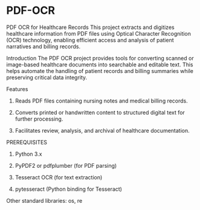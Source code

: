 # PDF-OCR

PDF OCR for Healthcare Records
This project extracts and digitizes healthcare information from PDF files using Optical Character Recognition (OCR) technology, enabling efficient access and analysis of patient narratives and billing records.

Introduction
The PDF OCR project provides tools for converting scanned or image-based healthcare documents into searchable and editable text. This helps automate the handling of patient records and billing summaries while preserving critical data integrity.

Features

  1. Reads PDF files containing nursing notes and medical billing records.

  2. Converts printed or handwritten content to structured digital text for further processing.

  3. Facilitates review, analysis, and archival of healthcare documentation.


PREREQUISITES

  1. Python 3.x

  2. PyPDF2 or pdfplumber (for PDF parsing)

  3. Tesseract OCR (for text extraction)

  4. pytesseract (Python binding for Tesseract)

Other standard libraries: os, re


